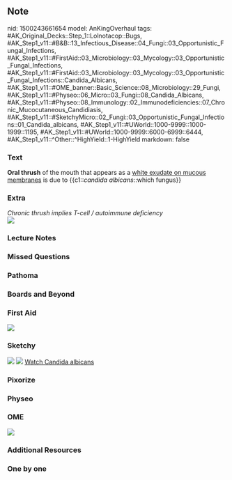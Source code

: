 ## Note
nid: 1500243661654
model: AnKingOverhaul
tags: #AK_Original_Decks::Step_1::Lolnotacop::Bugs, #AK_Step1_v11::#B&B::13_Infectious_Disease::04_Fungi::03_Opportunistic_Fungal_Infections, #AK_Step1_v11::#FirstAid::03_Microbiology::03_Mycology::03_Opportunistic_Fungal_Infections, #AK_Step1_v11::#FirstAid::03_Microbiology::03_Mycology::03_Opportunistic_Fungal_Infections::Candida_Albicans, #AK_Step1_v11::#OME_banner::Basic_Science::08_Microbiology::29_Fungi, #AK_Step1_v11::#Physeo::06_Micro::03_Fungi::08_Candida_Albicans, #AK_Step1_v11::#Physeo::08_Immunology::02_Immunodeficiencies::07_Chronic_Mucocutaneous_Candidiasis, #AK_Step1_v11::#SketchyMicro::02_Fungi::03_Opportunistic_Fungal_Infections::01_Candida_albicans, #AK_Step1_v11::#UWorld::1000-9999::1000-1999::1195, #AK_Step1_v11::#UWorld::1000-9999::6000-6999::6444, #AK_Step1_v11::^Other::^HighYield::1-HighYield
markdown: false

### Text
<b>Oral thrush</b> of the mouth that appears as a <u>white exudate
on mucous membranes</u> is due to {{c1::<i>candida
albicans</i>::which fungus}}

### Extra
<div>
  <i>Chronic thrush implies T-cell / autoimmune deficiency</i>
</div><img src="paste-1040344158306305.jpg">

### Lecture Notes


### Missed Questions


### Pathoma


### Boards and Beyond


### First Aid
<img src="tmp9ljfitbd.png">

### Sketchy
<img src="paste-404452775297027.jpg"> <img src=
"paste-3b7224579824717e47665146c2d45f46aa26abd2.png"> <a href=
"https://dashboard.sketchy.com/study/medical/courses/medical-microbiology/units/medical-microbiology-fungi/videos/medical-microbiology-fungi-opportunistic-fungal-infections-candida-albicans?utm_source=anki&utm_medium=partnership&utm_campaign=february_update&utm_content=medical">
Watch Candida albicans</a>

### Pixorize


### Physeo


### OME
<div class="ome-widget">
  <a href=
  "https://onlinemeded.org/spa/microbiology/fungi/acquire?ref=anki">
  <img src="_OME_AnkiFlashcards_Lesson_6.png"></a>
</div>

### Additional Resources


### One by one

